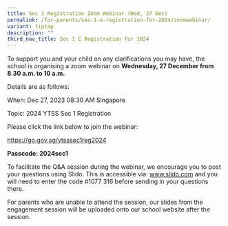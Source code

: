 ```yaml
---
title: Sec 1 Registration Zoom Webinar (Wed, 27 Dec)
permalink: /for-parents/sec-1-e-registration-for-2024/zoomwebinar/
variant: tiptap
description: ""
third_nav_title: Sec 1 E Registration for 2024
---
```

<p>To support you and your child on any clarifications you may have, the school is organising a zoom webinar on <strong>Wednesday, 27 December from 8.30 a.m. to 10 a.m.</strong></p><p>Details are as follows:</p><p>When: Dec 27, 2023 08:30 AM Singapore</p><p>Topic: 2024 YTSS Sec 1 Registration</p><p>Please click the link below to join the webinar:</p><p><a href="https://go.gov.sg/ytsssec1reg2024" rel="noopener noreferrer nofollow" target="_blank">https://go.gov.sg/ytsssec1reg2024</a></p><p><strong>Passcode: 2024sec1</strong></p><p>To facilitate the Q&amp;A session during the webinar, we encourage you to post your questions using Slido. This is accessible via: <a href="http://www.slido.com" rel="noopener noreferrer nofollow" target="_blank">www.slido.com</a> and you will need to enter the code #1077 316 before sending in your questions there.</p><p>For parents who are unable to attend the session, our slides from the engagement session will be uploaded onto our school website after the session.</p>